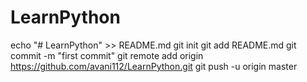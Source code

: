 # LearnPython
echo "# LearnPython" >> README.md
git init
git add README.md
git commit -m "first commit"
git remote add origin https://github.com/avani112/LearnPython.git
git push -u origin master
